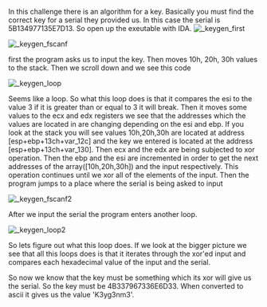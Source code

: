 In this challenge there is an algorithm for a key. Basically you must find the correct key for a serial they provided us. In this case the serial is 5B134977135E7D13. So open up the exeutable with IDA.
![_keygen_first](https://cloud.githubusercontent.com/assets/27059441/25770791/b20eff64-3247-11e7-9d9a-c0e0b5f610c0.PNG)

![_keygen_fscanf](https://cloud.githubusercontent.com/assets/27059441/25770800/ed6fb724-3247-11e7-9d32-251a45181d96.PNG)


first the program asks us to input the key. Then moves 10h, 20h, 30h values to the stack. Then we scroll down and we see this code

![_keygen_loop](https://cloud.githubusercontent.com/assets/27059441/25770804/0a5881ea-3248-11e7-947e-ab7ab657990a.PNG)

Seems like a loop. So what this loop does is that it compares the esi to the value 3 if it is greater than or equal to 3 it will break. Then it moves some values to the ecx and edx registers we see that the addresses which the values are located in are changing depending on the esi and ebp. If you look at the stack you will see values 10h,20h,30h are located at address [esp+ebp+13ch+var_12c] and the key we entered is located at the address [esp+ebp+13ch+var_130]. Then ecx and the edx are being subjected to xor operation. Then the ebp and the esi are incremented in order to get the next addresses of the array([10h,20h,30h])
and the input respectively. This operation continues until we xor all of the elements of the input.
Then the program jumps to a place where the serial is being asked to input

![_keygen_fscanf2](https://cloud.githubusercontent.com/assets/27059441/25770901/bc3166f0-324a-11e7-8c5e-ea3d3b1abb13.PNG)

After we input the serial the program enters another loop.

![_keygen_loop2](https://cloud.githubusercontent.com/assets/27059441/25770916/febf65f8-324a-11e7-9485-6a5f8d8a3f4a.PNG)

So lets figure out what this loop does. If we look at the bigger picture we see that all this loops does is that it iterates through the xor'ed input and compares each hexadecimal value of the input and the serial.

So now we know that the key must be something which its xor will give us the serial. So the key must be 4B337967336E6D33. When converted to ascii it gives us the value 'K3yg3nm3'.

